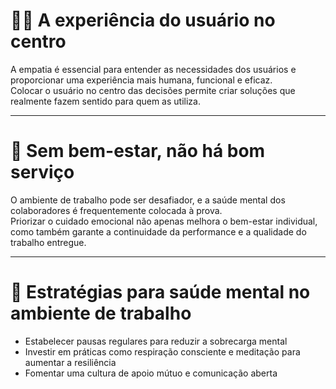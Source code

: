 # 🧑‍💻 A experiência do usuário no centro

A empatia é essencial para entender as necessidades dos usuários e proporcionar uma experiência mais humana, funcional e eficaz.  
Colocar o usuário no centro das decisões permite criar soluções que realmente fazem sentido para quem as utiliza.

---

# 💚 Sem bem-estar, não há bom serviço

O ambiente de trabalho pode ser desafiador, e a saúde mental dos colaboradores é frequentemente colocada à prova.  
Priorizar o cuidado emocional não apenas melhora o bem-estar individual, como também garante a continuidade da performance e a qualidade do trabalho entregue.

---

# 🧘 Estratégias para saúde mental no ambiente de trabalho

- Estabelecer pausas regulares para reduzir a sobrecarga mental  
- Investir em práticas como respiração consciente e meditação para aumentar a resiliência  
- Fomentar uma cultura de apoio mútuo e comunicação aberta